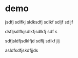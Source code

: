 # demo

jsdfj sdlfkj sldksdfj sdlkf sdljf sdljf

dsfljsdlfkjsdlkfjsdlkfj sdf
s

sdfjsldfjsdklfjd sdflj sdlkf jlj

asldfsdfjskdfjjds 